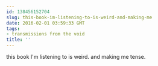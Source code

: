 ```yaml
---
id: 138456152704
slug: this-book-im-listening-to-is-weird-and-making-me
date: 2016-02-01 03:59:33 GMT
tags:
- transmissions from the void
title: ''
---
```

this book I'm listening to is weird. and making me tense.